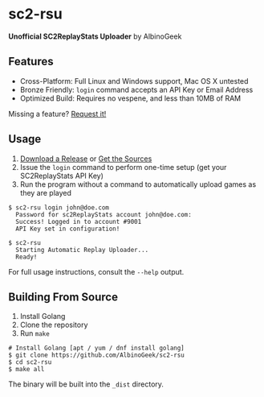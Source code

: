 # sc2-rsu

**Unofficial SC2ReplayStats Uploader** by AlbinoGeek

## Features

- Cross-Platform: Full Linux and Windows support, Mac OS X untested
- Bronze Friendly: `login` command accepts an API Key or Email Address
- Optimized Build: Requires no vespene, and less than 10MB of RAM

Missing a feature? [Request it!](/issues/new)

## Usage

1. [Download a Release](/AlbinoGeek/sc2-rsu/releases) or [Get the Sources](#building-from-source)
2. Issue the `login` command to perform one-time setup (get your SC2ReplayStats API Key)
3. Run the program without a command to automatically upload games as they are played

```
$ sc2-rsu login john@doe.com
  Password for sc2ReplayStats account john@doe.com: 
  Success! Logged in to account #9001
  API Key set in configuration!

$ sc2-rsu
  Starting Automatic Replay Uploader...
  Ready!
```

For full usage instructions, consult the `--help` output.

## Building From Source

1. Install Golang
2. Clone the repository
3. Run `make`

```
# Install Golang [apt / yum / dnf install golang]
$ git clone https://github.com/AlbinoGeek/sc2-rsu
$ cd sc2-rsu
$ make all
```

The binary will be built into the `_dist` directory.
